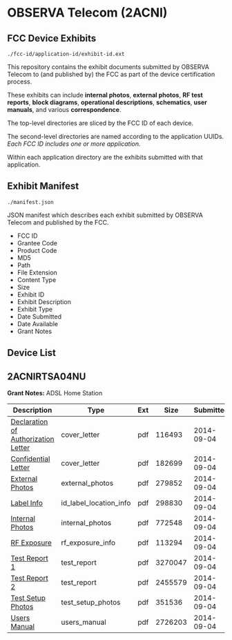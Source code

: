 # OBSERVA Telecom (2ACNI)
## FCC Device Exhibits

```
./fcc-id/application-id/exhibit-id.ext
```

This repository contains the exhibit documents submitted by OBSERVA Telecom to (and published by) the FCC as part of the device certification process.

These exhibits can include **internal photos**, **external photos**, **RF test reports**, **block diagrams**, **operational descriptions**, **schematics**, **user manuals**, and various **correspondence**.

The top-level directories are sliced by the FCC ID of each device.

The second-level directories are named according to the application UUIDs. *Each FCC ID includes one or more application.*

Within each application directory are the exhibits submitted with that application. 

## Exhibit Manifest

```
./manifest.json
```

JSON manifest which describes each exhibit submitted by OBSERVA Telecom and published by the FCC.

- FCC ID
- Grantee Code
- Product Code
- MD5
- Path
- File Extension
- Content Type
- Size
- Exhibit ID
- Exhibit Description
- Exhibit Type
- Date Submitted
- Date Available
- Grant Notes

## Device List
## 2ACNIRTSA04NU
**Grant Notes:** ADSL Home Station

| Description | Type | Ext | Size | Submitted | Available |
| ----------- | ---- | --- | ---- | --------- | --------- |
| [Declaration of Authorization Letter](2ACNIRTSA04NU/511b6048e75f6126ff81726ab7a2a321/2378081.pdf) | cover_letter | pdf | 116493 | 2014-09-04 | 2014-09-04 |
| [Confidential Letter](2ACNIRTSA04NU/511b6048e75f6126ff81726ab7a2a321/2378082.pdf) | cover_letter | pdf | 182699 | 2014-09-04 | 2014-09-04 |
| [External Photos](2ACNIRTSA04NU/511b6048e75f6126ff81726ab7a2a321/2378086.pdf) | external_photos | pdf | 279852 | 2014-09-04 | 2014-09-04 |
| [Label Info](2ACNIRTSA04NU/511b6048e75f6126ff81726ab7a2a321/2378084.pdf) | id_label_location_info | pdf | 298830 | 2014-09-04 | 2014-09-04 |
| [Internal Photos](2ACNIRTSA04NU/511b6048e75f6126ff81726ab7a2a321/2378085.pdf) | internal_photos | pdf | 772548 | 2014-09-04 | 2014-09-04 |
| [RF Exposure](2ACNIRTSA04NU/511b6048e75f6126ff81726ab7a2a321/2378090.pdf) | rf_exposure_info | pdf | 113294 | 2014-09-04 | 2014-09-04 |
| [Test Report 1](2ACNIRTSA04NU/511b6048e75f6126ff81726ab7a2a321/2378088.pdf) | test_report | pdf | 3270047 | 2014-09-04 | 2014-09-04 |
| [Test Report 2](2ACNIRTSA04NU/511b6048e75f6126ff81726ab7a2a321/2378089.pdf) | test_report | pdf | 2455579 | 2014-09-04 | 2014-09-04 |
| [Test Setup Photos](2ACNIRTSA04NU/511b6048e75f6126ff81726ab7a2a321/2378087.pdf) | test_setup_photos | pdf | 351536 | 2014-09-04 | 2014-09-04 |
| [Users Manual](2ACNIRTSA04NU/511b6048e75f6126ff81726ab7a2a321/2378083.pdf) | users_manual | pdf | 2726203 | 2014-09-04 | 2014-09-04 |
